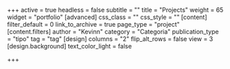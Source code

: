 +++
active = true
headless = false
subtitle = ""
title = "Projects"
weight = 65
widget = "portfolio"
[advanced]
css_class = ""
css_style = ""
[content]
filter_default = 0
link_to_archive = true
page_type = "project"
[content.filters]
author = "Kevinn"
category = "Categoria"
publication_type = "tipo"
tag = "tag"
[design]
columns = "2"
flip_alt_rows = false
view = 3
[design.background]
text_color_light = false

+++
